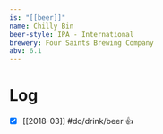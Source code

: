 ```yaml
---
is: "[[beer]]"
name: Chilly Bin
beer-style: IPA - International
brewery: Four Saints Brewing Company
abv: 6.1
---
```

# Log
- [x] [[2018-03]] #do/drink/beer 👍
